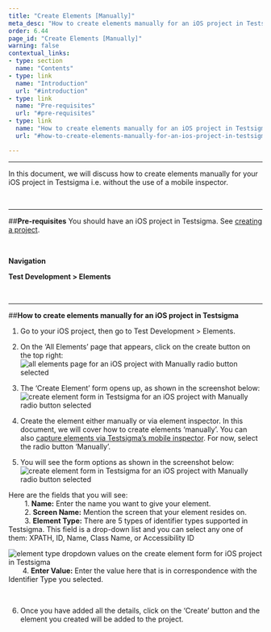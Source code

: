 ```yaml
---
title: "Create Elements [Manually]"
meta_desc: "How to create elements manually for an iOS project in Testsigma."
order: 6.44
page_id: "Create Elements [Manually]"
warning: false
contextual_links:
- type: section
  name: "Contents"
- type: link
  name: "Introduction"
  url: "#introduction"
- type: link
  name: "Pre-requisites"
  url: "#pre-requisites"
- type: link
  name: "How to create elements manually for an iOS project in Testsigma"
  url: "#how-to-create-elements-manually-for-an-ios-project-in-testsigma"

---
```



---
In this document, we will discuss how to create elements manually for your iOS project in Testsigma i.e. without the use of a mobile inspector.

<br>

---
##**Pre-requisites**
You should have an iOS project in Testsigma. See [creating a project](https://testsigma.com/docs/projects/overview/).

<br>

**Navigation**

**Test Development > Elements**

<br>

---
##**How to create elements manually for an iOS project in Testsigma**

1. Go to your iOS project, then go to Test Development > Elements.
2. On the ‘All Elements’ page that appears, click on the create button on the top right:
![all elements page for an iOS project with Manually radio button selected](https://docs.testsigma.com/images/create-manually/all-elements-page-create-element-manually-ios-testsigma.png)

3. The ‘Create Element’ form opens up, as shown in the screenshot below:
![create element form in Testsigma for an iOS project with Manually radio button selected](https://docs.testsigma.com/images/create-manually/create-element-form-highlighted-manually-ios-testsigma.png)

4. Create the element either manually or via element inspector. In this document, we will cover how to create elements ‘manually’. You can also [capture elements via Testsigma’s mobile inspector](https://testsigma.com/docs/elements/ios-apps/capture-single-element/). For now, select the radio button ‘Manually’.

5.  You will see the form options as shown in the screenshot below:
![create element form in Testsigma for an iOS project with Manually radio button selected ](https://docs.testsigma.com/images/create-manually/create-element-manually-ios-testsigma.png)

Here are the fields that you will see:<br>
&emsp;&emsp; 1. **Name:** Enter the name you want to give your element.<br>
&emsp;&emsp; 2. **Screen Name:** Mention the screen that your element resides on.<br>
&emsp;&emsp; 3. **Element Type:** There are 5 types of identifier types supported in Testsigma. This field is a drop-down list and you can select any one of them: XPATH, ID, Name, Class Name, or Accessibility ID<br>

![element type dropdown values on the create element form for iOS project in Testsigma](https://docs.testsigma.com/images/create-manually/element-type-dropdown-value-create-an-element-ios-testsigma.png)
&emsp;&emsp;4. **Enter Value:** Enter the value here that is in correspondence with the Identifier Type you selected.

<br>

6. Once you have added all the details, click on the ‘Create’ button and the element you created will be added to the project.


